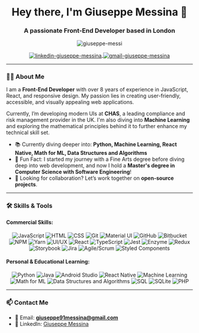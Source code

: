 <h1 align="center">Hey there, I'm Giuseppe Messina 👋</h1>
<h3 align="center">A passionate Front-End Developer based in London</h3>

<p align="center">
  <img src="https://komarev.com/ghpvc/?username=giuseppe-messi&label=Profile%20Views&color=blueviolet&style=flat" alt="giuseppe-messi" />
</p>

<p align="center">
  <a href="https://linkedin.com/in/giuseppe-messina" target="blank">
    <img align="center" src="https://img.shields.io/badge/-LinkedIn-0A66C2?style=for-the-badge&logo=linkedin&logoColor=white" alt="linkedin-giuseppe-messina" />
  </a>
  <a href="mailto:giuseppe91messina@gmail.com">
    <img align="center" src="https://img.shields.io/badge/Gmail-D14836?style=for-the-badge&logo=gmail&logoColor=white" alt="gmail-giuseppe-messina" />
  </a>
</p>

---

### 👨‍💻 About Me

I am a **Front-End Developer** with over 8 years of experience in JavaScript, React, and responsive design. My passion lies in creating user-friendly, accessible, and visually appealing web applications. 

Currently, I’m developing modern UIs at **CHAS**, a leading compliance and risk management provider in the UK. I'm also diving into **Machine Learning** and exploring the mathematical principles behind it to further enhance my technical skill set.

- 📚 Currently diving deeper into: **Python, Machine Learning, React Native, Math for ML, Data Structures and Algorithms**
- 🎯 Fun Fact: I started my journey with a Fine Arts degree before diving deep into web development, and now I hold a **Master's degree in Computer Science with Software Engineering**!
- 💼 Looking for collaboration? Let’s work together on **open-source projects**.

---

### 🛠️ Skills & Tools

#### Commercial Skills:
<p align="center">
  <img src="https://img.shields.io/badge/Javascript-F7E017?style=for-the-badge&logo=javascript&logoColor=black" alt="JavaScript" />
  <img src="https://img.shields.io/badge/HTML-E34F26?style=for-the-badge&logo=html5&logoColor=white" alt="HTML" />
  <img src="https://img.shields.io/badge/CSS-1572B6?style=for-the-badge&logo=css3&logoColor=white" alt="CSS" />
  <img src="https://img.shields.io/badge/Git-F05032?style=for-the-badge&logo=git&logoColor=white" alt="Git" />
  <img src="https://img.shields.io/badge/Material--UI-0081CB?style=for-the-badge&logo=material-ui&logoColor=white" alt="Material UI" />
  <img src="https://img.shields.io/badge/GitHub-181717?style=for-the-badge&logo=github&logoColor=white" alt="GitHub" />
  <img src="https://img.shields.io/badge/Bitbucket-0052CC?style=for-the-badge&logo=bitbucket&logoColor=white" alt="Bitbucket" />
  <img src="https://img.shields.io/badge/NPM-CB3837?style=for-the-badge&logo=npm&logoColor=white" alt="NPM" />
  <img src="https://img.shields.io/badge/Yarn-2C8EBB?style=for-the-badge&logo=yarn&logoColor=white" alt="Yarn" />
  <img src="https://img.shields.io/badge/UI/UX-F8F8F8?style=for-the-badge&logo=uiux&logoColor=black" alt="UI/UX" />
  <img src="https://img.shields.io/badge/React-61DAFB?style=for-the-badge&logo=react&logoColor=black" alt="React" />
  <img src="https://img.shields.io/badge/Typescript-007ACC?style=for-the-badge&logo=typescript&logoColor=white" alt="TypeScript" />
  <img src="https://img.shields.io/badge/Jest-C21325?style=for-the-badge&logo=jest&logoColor=white" alt="Jest" />
  <img src="https://img.shields.io/badge/Enzyme-84BC3D?style=for-the-badge" alt="Enzyme" />
  <img src="https://img.shields.io/badge/Redux-764ABC?style=for-the-badge&logo=redux&logoColor=white" alt="Redux" />
  <img src="https://img.shields.io/badge/Storybook-FF4785?style=for-the-badge&logo=storybook&logoColor=white" alt="Storybook" />
  <img src="https://img.shields.io/badge/Jira-0052CC?style=for-the-badge&logo=jira&logoColor=white" alt="Jira" />
  <img src="https://img.shields.io/badge/Agile/Scrum-28A745?style=for-the-badge&logo=agile&logoColor=white" alt="Agile/Scrum" />
  <img src="https://img.shields.io/badge/Styled_Components-DB7093?style=for-the-badge&logo=styled-components&logoColor=white" alt="Styled Components" />
</p>

#### Personal & Educational Learning:
<p align="center">
  <img src="https://img.shields.io/badge/Python-3776AB?style=for-the-badge&logo=python&logoColor=white" alt="Python" />
  <img src="https://img.shields.io/badge/Java-007396?style=for-the-badge&logo=java&logoColor=white" alt="Java" />
  <img src="https://img.shields.io/badge/Android_Studio-3DDC84?style=for-the-badge&logo=android-studio&logoColor=white" alt="Android Studio" />
  <img src="https://img.shields.io/badge/React_Native-61DAFB?style=for-the-badge&logo=react&logoColor=black" alt="React Native" />
  <img src="https://img.shields.io/badge/Machine_Learning-FF6F00?style=for-the-badge&logo=machine-learning&logoColor=white" alt="Machine Learning" />
  <img src="https://img.shields.io/badge/Math_for_ML-FFDD00?style=for-the-badge&logo=math&logoColor=black" alt="Math for ML" />
  <img src="https://img.shields.io/badge/Data_Structures_and_Algorithms-FFDD00?style=for-the-badge" alt="Data Structures and Algorithms" />
  <img src="https://img.shields.io/badge/SQL-4479A1?style=for-the-badge&logo=sql&logoColor=white" alt="SQL" />
  <img src="https://img.shields.io/badge/SQLite-003B57?style=for-the-badge&logo=sqlite&logoColor=white" alt="SQLite" />
  <img src="https://img.shields.io/badge/PHP-777BB4?style=for-the-badge&logo=php&logoColor=white" alt="PHP" />
</p>

---

### 📫 Contact Me

- 📧 Email: **giuseppe91messina@gmail.com**
- 💼 LinkedIn: [Giuseppe Messina](https://linkedin.com/in/giuseppe-messina)
